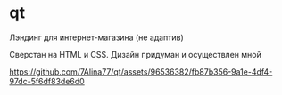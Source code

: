 # qt

Лэндинг для интернет-магазина (не адаптив)

Сверстан на HTML и CSS. Дизайн придуман и осуществлен мной


https://github.com/7Alina77/qt/assets/96536382/fb87b356-9a1e-4df4-97dc-5f6df83de6d0

